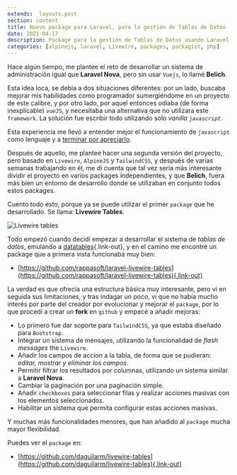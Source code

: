 ```yaml
---
extends: _layouts.post
section: content
title: Nuevo package para Laravel, para la gestión de Tablas de Datos
date: 2021-04-17
description: Package para la gestión de Tablas de Datos usando Laravel, Livewire, AlpinJS y TailwindCSS.
categories: [alpinejs, laravel, Livewire, packages, packagist, php]
---
```


Hace algún tiempo, me plantee el reto de desarrollar un sistema de administración igual que **Laravel Nova**, pero sin usar `Vuejs`, lo llamé **Belich**. 

Esta idea loca, se debía a dos situaciones diferentes: por un lado, buscaba mejorar mis habilidades como programador sumergiéndome en un proyecto de este calibre, y por otro lado, por aquel entonces odiaba (de forma inexplicable) `vueJS`, y necesitaba una alternativa que no utilizara este `framework`. La solución fue escribir todo utilizando solo *vanilla `javascript`*.

Esta experiencia me llevó a entender mejor el funcionamiento de `javascript` como lenguaje y a [terminar por apreciarlo](https://daguilar.dev/blog/javascript_mis-problemas-con-javascript/). 

Después de aquello, me planteé hacer una segunda versión del proyecto, pero basado en `Livewire`, `AlpineJS` y `TailwindCSS`, y después de varias semanas trabajando en él, me di cuenta que tal vez sería más interesante dividir el proyecto en varios packages independientes, y que **Belich**, fuera más bien un entorno de desarrollo donde se utilizaban en conjunto todos estos packages.

Cuento todo esto, porque ya se puede utilizar el primer `package` que he desarrollado. Se llama: **Livewire Tables**.

![Livewire tables](/assets/img/projects/livewire-tables.png)

Todo empezó cuando decidí empezar a desarrollar el sistema de *tablas de datos*, emulando a [datatables](https://datatables.net/){.link-out}, y en el camino me encontré un package que a primera vista funcionaba muy bien:

- [https://github.com/rappasoft/laravel-livewire-tables](https://github.com/rappasoft/laravel-livewire-tables){.link-out}

La verdad es que ofrecía una estructura básica muy interesante, pero vi en seguida sus limitaciones, y tras indagar un poco, vi que no había mucho interés por parte del creador por evolucionar y mejorar el `package`, por lo que procedí a crear un **fork** en `github` y empecé a añadir mejoras:

- Lo primero fue dar soporte para `TailwindCSS`, ya que estaba diseñado para `Bootstrap`.
- Integrar un sistema de mensajes, utilizando la funcionalidad de *flash messages* the `Livewire`.
- Añadir los campos de accion a la tabla, de forma que se pudieran: *editar, mostrar y eliminar los campos*.
- Permitir filtrar los resultados por columnas, utilizando un sistema similar a **Laravel Nova**.
- Cambiar la paginación por una paginación simple.
- Añadir `checkboxes` para seleccionar filas y realizar acciones masivas con los elementos seleccionados.
- Habilitar un sistema que permita configurar estas acciones masivas.

Y muchas más funcionalidades menores, que han añadido al `package` mucha mayor flexibilidad.

Puedes ver el `package` en: 

- [https://github.com/daguilarm/livewire-tables](https://github.com/daguilarm/livewire-tables){.link-out}

